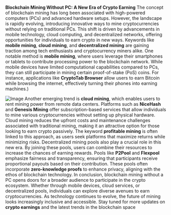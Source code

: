 **Blockchain Mining Without PC: A New Era of Crypto Earning**
The concept of blockchain mining has long been associated with high-powered computers (PCs) and advanced hardware setups. However, the landscape is rapidly evolving, introducing innovative ways to mine cryptocurrencies without relying on traditional PCs. This shift is driven by advancements in mobile technology, cloud computing, and decentralized networks, offering opportunities for individuals to earn crypto in new ways. Keywords like **mobile mining**, **cloud mining**, and **decentralized mining** are gaining traction among tech enthusiasts and cryptocurrency miners alike.
One notable method is **mobile mining**, where users leverage their smartphones or tablets to contribute processing power to the blockchain network. While mobile devices have limited computational capabilities compared to PCs, they can still participate in mining certain proof-of-stake (PoS) coins. For instance, applications like **CryptoTab Browser** allow users to earn Bitcoin while browsing the internet, effectively turning their phones into earning machines.)

![Image](https://github.com/user-attachments/assets/d7419ec9-dc67-403f-bf28-8faea5f1f74f)
Another emerging trend is **cloud mining**, which enables users to rent mining power from remote data centers. Platforms such as **NiceHash** and **Genesis Mining** offer subscription-based services that allow individuals to mine various cryptocurrencies without setting up physical hardware. Cloud mining reduces the upfront costs and maintenance challenges associated with traditional mining, making it an attractive option for those looking to earn crypto passively. The keyword **profitable mining** is often linked to this approach, as users seek platforms that maximize returns while minimizing risks.
Decentralized mining pools also play a crucial role in this new era. By joining these pools, users can combine their resources to increase the chances of earning rewards. Pools like **P2Pool** and **Flexpool** emphasize fairness and transparency, ensuring that participants receive proportional payouts based on their contribution. These pools often incorporate **zero-knowledge proofs** to enhance privacy, aligning with the ethos of blockchain technology.
In conclusion, blockchain mining without a PC opens doors for a broader audience to participate in the crypto ecosystem. Whether through mobile devices, cloud services, or decentralized pools, individuals can explore diverse avenues to earn cryptocurrencies. As technology continues to evolve, the future of mining looks increasingly inclusive and accessible. Stay tuned for more updates on **crypto earnings** and the latest trends in the blockchain space
